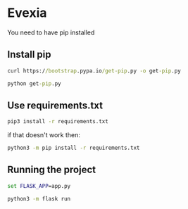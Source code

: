 # Evexia

You need to have pip installed

## Install pip

```bat
curl https://bootstrap.pypa.io/get-pip.py -o get-pip.py
```

```bat
python get-pip.py
```
## Use requirements.txt

```bat
pip3 install -r requirements.txt
```

if that doesn't work then:

```bat
python3 -m pip install -r requirements.txt
```
## Running the project

```bat
set FLASK_APP=app.py
```

```bat
python3 -m flask run
```